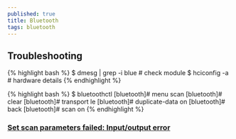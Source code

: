 ```yaml
---
published: true
title: Bluetooth
tags: bluetooth
---
```

> 

## Troubleshooting

{% highlight bash %}
$ dmesg | grep -i blue     # check module
$ hciconfig -a            # hardware details
{% endhighlight %}

{% highlight bash %}
$ bluetoothctl
[bluetooth]# menu scan
[bluetooth]# clear
[bluetooth]# transport le
[bluetooth]# duplicate-data on
[bluetooth]# back
[bluetooth]# scan on
{% endhighlight %}

### [Set scan parameters failed: Input/output error](https://stackoverflow.com/questions/60668497/hcitool-lescan-set-scan-parameters-failed-input-output-error?noredirect=1)
